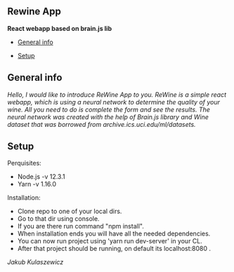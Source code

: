 ## Rewine App
**React webapp based on brain.js lib**

* [General info](#general-info)

* [Setup](#setup)


## General info

_Hello, I would like to introduce
 ReWine App to you.
 ReWine is a simple react webapp, 
 which is using a neural network to 
 determine the quality of your 
 wine.
 All you need to do is complete 
 the form and see the results.
 The neural network was created with the help of Brain.js library and Wine dataset that was borrowed from
 archive.ics.uci.edu/ml/datasets._
 
 ## Setup
 
 Perquisites:
 * Node.js -v 12.3.1
 * Yarn -v 1.16.0
 
 Installation:
 * Clone repo to one of your local dirs.
 * Go to that dir using console.
 * If you are there run command "npm install".
 * When installation ends you will have all the needed dependencies.
 * You can now run project using 'yarn run dev-server' in your CL.
 * After that project should be running, on default its localhost:8080 .
 
 _Jakub Kulaszewicz_
